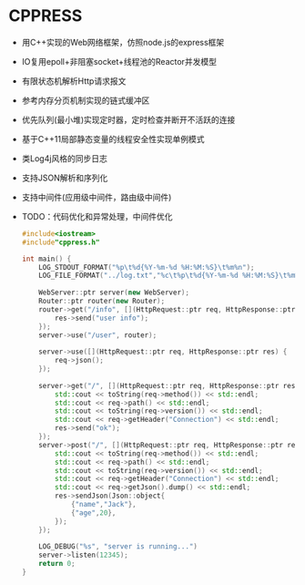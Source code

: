 # CPPRESS

- 用C++实现的Web网络框架，仿照node.js的express框架

- IO复用epoll+非阻塞socket+线程池的Reactor并发模型

- 有限状态机解析Http请求报文

- 参考内存分页机制实现的链式缓冲区

- 优先队列(最小堆)实现定时器，定时检查并断开不活跃的连接

- 基于C++11局部静态变量的线程安全性实现单例模式

- 类Log4j风格的同步日志

- 支持JSON解析和序列化

- 支持中间件(应用级中间件，路由级中间件)

- TODO：代码优化和异常处理，中间件优化

  ```cpp
  #include<iostream>
  #include"cppress.h"
  
  int main() {
      LOG_STDOUT_FORMAT("%p\t%d{%Y-%m-%d %H:%M:%S}\t%m%n");
      LOG_FILE_FORMAT("../log.txt","%c\t%p\t%d{%Y-%m-%d %H:%M:%S}\t%m%n");
      
      WebServer::ptr server(new WebServer);
      Router::ptr router(new Router);
      router->get("/info", [](HttpRequest::ptr req, HttpResponse::ptr res) {
          res->send("user info");
      });
      server->use("/user", router);
      
      server->use([](HttpRequest::ptr req, HttpResponse::ptr res) {
          req->json();
      });
      
      server->get("/", [](HttpRequest::ptr req, HttpResponse::ptr res) {
          std::cout << toString(req->method()) << std::endl;
          std::cout << req->path() << std::endl;
          std::cout << toString(req->version()) << std::endl;
          std::cout << req->getHeader("Connection") << std::endl;
          res->send("ok");
      });
      server->post("/", [](HttpRequest::ptr req, HttpResponse::ptr res) {
          std::cout << toString(req->method()) << std::endl;
          std::cout << req->path() << std::endl;
          std::cout << toString(req->version()) << std::endl;
          std::cout << req->getHeader("Connection") << std::endl;
          std::cout << req->getJson().dump() << std::endl;
          res->sendJson(Json::object{
              {"name","Jack"},
              {"age",20},
          });
      });
      
      LOG_DEBUG("%s", "server is running...")
      server->listen(12345);
      return 0;
  }
  ```